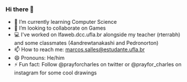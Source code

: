 ### Hi there 👋

- 🌱 I’m currently learning Computer Science
- 👯 I’m looking to collaborate on Games
- :computer: I've worked on lfaweb.dcc.ufla.br alongside my teacher (rterrabh) and some classmates (4andrewtanakashi and Pedronorton)
- 📫 How to reach me: marcos.salles@estudante.ufla.br
- 😄 Pronouns: He/him
- ⚡ Fun fact: Follow @prayforcharles on twitter or @prayfor_charles on instagram for some cool drawings

